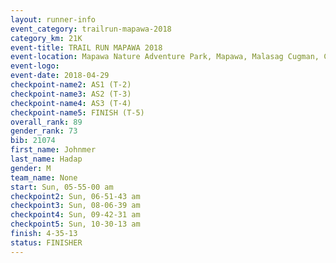 ```yaml
---
layout: runner-info 
event_category: trailrun-mapawa-2018 
category_km: 21K 
event-title: TRAIL RUN MAPAWA 2018 
event-location: Mapawa Nature Adventure Park, Mapawa, Malasag Cugman, Cagayan de Oro Philippines 
event-logo: 
event-date: 2018-04-29 
checkpoint-name2: AS1 (T-2) 
checkpoint-name3: AS2 (T-3) 
checkpoint-name4: AS3 (T-4) 
checkpoint-name5: FINISH (T-5) 
overall_rank: 89
gender_rank: 73
bib: 21074
first_name: Johnmer
last_name: Hadap
gender: M
team_name: None
start: Sun, 05-55-00 am
checkpoint2: Sun, 06-51-43 am
checkpoint3: Sun, 08-06-39 am
checkpoint4: Sun, 09-42-31 am
checkpoint5: Sun, 10-30-13 am
finish: 4-35-13
status: FINISHER
---
```

